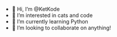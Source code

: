 - 👋 Hi, I’m @KetKode
- 👀 I’m interested in cats and code
- 🌱 I’m currently learning Python
- 💞️ I’m looking to collaborate on anything!

<!---
KetKode/KetKode is a ✨ special ✨ repository because its `README.md` (this file) appears on your GitHub profile.
You can click the Preview link to take a look at your changes.
--->
